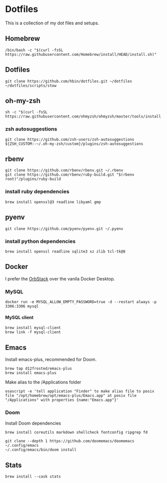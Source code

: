 # Dotfiles

This is a collection of my dot files and setups.

## Homebrew

``` shell
/bin/bash -c "$(curl -fsSL https://raw.githubusercontent.com/Homebrew/install/HEAD/install.sh)"
```

## Dotfiles

```shell
git clone https://github.com/hbin/dotfiles.git ~/dotfiles
~/dotfiles/scripts/stow
```
## oh-my-zsh

```shell
sh -c "$(curl -fsSL https://raw.githubusercontent.com/ohmyzsh/ohmyzsh/master/tools/install.sh)"
```

### zsh autosuggestions

```shell
git clone https://github.com/zsh-users/zsh-autosuggestions ${ZSH_CUSTOM:-~/.oh-my-zsh/custom}/plugins/zsh-autosuggestions
```

## rbenv

```shell
git clone https://github.com/rbenv/rbenv.git ~/.rbenv
git clone https://github.com/rbenv/ruby-build.git "$(rbenv root)"/plugins/ruby-build
```
### install ruby dependencies

```shell
brew install openssl@3 readline libyaml gmp
```

## pyenv

```shell
git clone https://github.com/pyenv/pyenv.git ~/.pyenv
```
### install python dependencies

```shell
brew install openssl readline sqlite3 xz zlib tcl-tk@8
```

## Docker
I prefer the [OrbStack](http://orbstack.dev) over the vanila Docker Desktop.

### MySQL

```
docker run -e MYSQL_ALLOW_EMPTY_PASSWORD=true -d --restart always -p 3306:3306 mysql
```
#### MySQL client

```
brew install mysql-client
brew link -f mysql-client
```

## Emacs

Install emacs-plus, recommended for Doom.
```
brew tap d12frosted/emacs-plus
brew install emacs-plus
```

Make alias to the /Applications folder
```
osascript -e 'tell application "Finder" to make alias file to posix file "/opt/homebrew/opt/emacs-plus/Emacs.app" at posix file "/Applications" with properties {name:"Emacs.app"}'
```

### Doom

Install Doom dependencies
```
brew install coreutils markdown shellcheck fontconfig ripgrep fd
```

```
git clone --depth 1 https://github.com/doomemacs/doomemacs ~/.config/emacs
~/.config/emacs/bin/doom install
```

## Stats

```
brew install --cask stats
```

